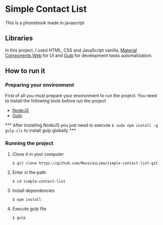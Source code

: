 # Simple Contact List #

This is a phonebook made in javascript

## Libraries ##

In this project, I used HTML, CSS and JavaScript vanilla, [Material Components Web](https://github.com/material-components/material-components-web) for UI and [Gulp](https://gulpjs.com/) for development tasks automatization.

## How to run it ##

### Preparing your environment ###

First of all you must prepare your environment to run the project. You need to install the following tools before run the project

* [NodeJS](https://nodejs.org/en/)
* [Gulp](https://gulpjs.com/)
    
*** After installing NodeJS you just need to execute ``` $ sudo npm install -g gulp-cli ``` to install gulp globally ***

### Running the project ###

1. Clone it in your computer

    ```$ git clone https://github.com/MessiasLima/simple-contact-list.git ```

1. Enter in the path

    ```$ cd simple-contact-list ```

1. Install dependencies

	```$ npm install ```

1. Execute gulp file

    ```$ gulp ```
